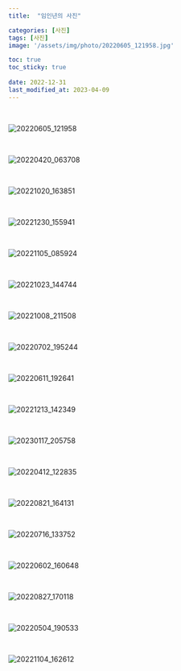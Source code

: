 ```yaml
---
title:  "임인년의 사진"

categories: [사진]
tags: [사진]
image: '/assets/img/photo/20220605_121958.jpg'

toc: true
toc_sticky: true
 
date: 2022-12-31
last_modified_at: 2023-04-09
---
```


<br>

![20220605_121958](./assets/img/photo/20220605_121958.jpg)

<br>

![20220420_063708](/assets/img/photo/20220420_063708.jpg)

<br>

![20221020_163851](/assets/img/photo/20221020_163851.jpg)

<br>

![20221230_155941](/assets/img/photo/20221230_155941.jpg)

<br>

![20221105_085924](/assets/img/photo/20221105_085924.jpg)

<br>

![20221023_144744](/assets/img/photo/20221023_144744.jpg)

<br>

![20221008_211508](/assets/img/photo/20221008_211508.jpg)

<br>

![20220702_195244](/assets/img/photo/20220702_195244.jpg)

<br>

![20220611_192641](/assets/img/photo/20220611_192641.jpg)

<br>

![20221213_142349](/assets/img/photo/20221213_142349.jpg)

<br>

![20230117_205758](/assets/img/photo/20230117_205758.jpg)

<br>

![20220412_122835](/assets/img/photo/20220412_122835.jpg)

<br>

![20220821_164131](/assets/img/photo/20220821_164131.jpg)

<br>

![20220716_133752](/assets/img/photo/20220716_133752.jpg)

<br>

![20220602_160648](/assets/img/photo/20220602_160648.jpg)

<br>

![20220827_170118](/assets/img/photo/20220827_170118.jpg)

<br>

![20220504_190533](/assets/img/photo/20220504_190533.jpg)

<br>

![20221104_162612](/assets/img/photo/20221104_162612.jpg)